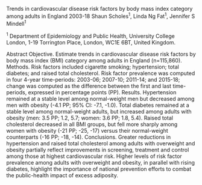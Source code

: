 Trends in cardiovascular disease risk factors by body mass index category among adults in England 2003-18
Shaun Scholes<sup>1</sup>, Linda Ng Fat<sup>1</sup>, Jennifer S Mindell<sup>1</sup> 

<sup>1</sup> Department of Epidemiology and Public Health, University College London, 1-19 Torrington Place, London, WC1E 6BT, United Kingdom. 

Abstract
Objective. Estimate trends in cardiovascular disease risk factors by body mass index (BMI) category among adults in England (n=115,860).
Methods. Risk factors included cigarette smoking; hypertension; total diabetes; and raised total cholesterol. Risk factor prevalence was computed in four 4-year time-periods: 2003-06; 2007-10; 2011-14; and 2015-18; change was computed as the difference between the first and last time-periods, expressed in percentage points (PP).
Results. Hypertension remained at a stable level among normal-weight men but decreased among men with obesity (-4.1 PP; 95% CI: -7.1, -1.0). Total diabetes remained at a stable level among normal-weight adults, but increased among adults with obesity (men: 3.5 PP; 1.2, 5.7; women: 3.6 PP; 1.8, 5.4). Raised total cholesterol decreased in all BMI groups, but fell more sharply among women with obesity (-21 PP; -25, -17) versus their normal-weight counterparts (-16 PP; -18, -14).
Conclusions. Greater reductions in hypertension and raised total cholesterol among adults with overweight and obesity partially reflect improvements in screening, treatment and control among those at highest cardiovascular risk. Higher levels of risk factor prevalence among adults with overweight and obesity, in parallel with rising diabetes, highlight the importance of national prevention efforts to combat the public-health impact of excess adiposity. 


